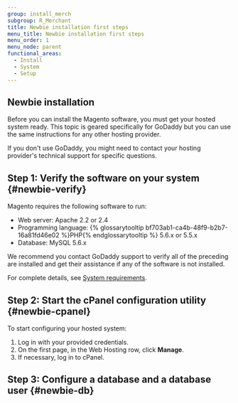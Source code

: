 ```yaml
---
group: install_merch
subgroup: R_Merchant
title: Newbie installation first steps
menu_title: Newbie installation first steps
menu_order: 1
menu_node: parent
functional_areas:
  - Install
  - System
  - Setup
---
```


## Newbie installation

Before you can install the Magento software, you must get your hosted system ready. This topic is geared specifically for GoDaddy but you can use the same instructions for any other hosting provider. 

If you don't use GoDaddy, you might need to contact your hosting provider's technical support for specific questions.

## Step 1: Verify the software on your system   {#newbie-verify}

Magento requires the following software to run:

*	Web server: Apache 2.2 or 2.4
*	Programming language: {% glossarytooltip bf703ab1-ca4b-48f9-b2b7-16a81fd46e02 %}PHP{% endglossarytooltip %} 5.6.x or 5.5.x 
*	Database: MySQL 5.6.x

<div class="bs-callout bs-callout-info" id="info">
  <p>We recommend you contact GoDaddy support to verify all of the preceding are installed and get their assistance if any of the software is not installed.</p>
</div>

For complete details, see <a href="{{ page.baseurl }}/install-gde/system-requirements.html">System requirements</a>.

## Step 2: Start the cPanel configuration utility   {#newbie-cpanel}

To start configuring your hosted system:

1.	Log in with your provided credentials.
2.	On the first page, in the Web Hosting row, click **Manage**.
3.	If necessary, log in to cPanel.

## Step 3: Configure a database and a database user   {#newbie-db}

